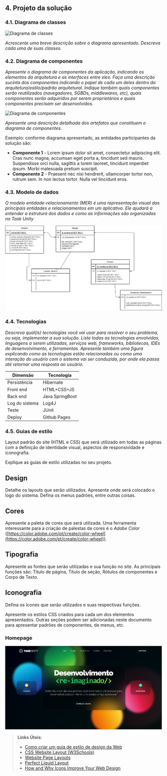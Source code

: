 ## 4. Projeto da solução

### 4.1. Diagrama de classes

![Diagrama de classes](images/classes.gif "Diagrama de classes")

_Acrescente uma breve descrição sobre o diagrama apresentado. Descreva cada uma de suas classes._

### 4.2. Diagrama de componentes

_Apresente o diagrama de componentes da aplicação, indicando os elementos da arquitetura e as interfaces entre eles. Faça uma descrição sucinta dos componentes indicando o papel de cada um deles dentro da arquitetura/estilo/padrão arquitetural. Indique também quais componentes serão reutilizados (navegadores, SGBDs, middlewares, etc), quais componentes serão adquiridos por serem proprietários e quais componentes precisam ser desenvolvidos._

![Diagrama de componentes](images/componentes.png "Diagrama de componentes")

_Apresente uma descrição detalhada dos artefatos que constituem o diagrama de componentes._

Exemplo: conforme diagrama apresentado, as entidades participantes da solução são:

- **Componente 1** - Lorem ipsum dolor sit amet, consectetur adipiscing elit. Cras nunc magna, accumsan eget porta a, tincidunt sed mauris. Suspendisse orci nulla, sagittis a lorem laoreet, tincidunt imperdiet ipsum. Morbi malesuada pretium suscipit.
- **Componente 2** - Praesent nec nisi hendrerit, ullamcorper tortor non, rutrum sem. In non lectus tortor. Nulla vel tincidunt eros.


### 4.3. Modelo de dados

_O modelo entidade-relacionamento (MER) é uma representação visual das principais entidades e relacionamentos em um aplicativo.
Ele ajudará a entender a estrutura dos dados e como as informações são organizadas no Task Unity_ 

![Diagrama de Entidade Relacionamento](/docs/images/DER_TaskUnity.jpg 'Diagrama de Entidade Relacionamento')

### 4.4. Tecnologias

_Descreva qual(is) tecnologias você vai usar para resolver o seu problema, ou seja, implementar a sua solução. Liste todas as tecnologias envolvidas, linguagens a serem utilizadas, serviços web, frameworks, bibliotecas, IDEs de desenvolvimento, e ferramentas. Apresente também uma figura explicando como as tecnologias estão relacionadas ou como uma interação do usuário com o sistema vai ser conduzida, por onde ela passa até retornar uma resposta ao usuário._

| **Dimensão**   | **Tecnologia**  |
| ---            | ---             |
| Persistência   | Hibernate       |
| Front end      | HTML+CSS+JS     |
| Back end       | Java SpringBoot |
| Log do sistema | Log4J           |
| Teste          | JUnit           |
| Deploy         | Github Pages    |


### 4.5. Guias de estilo

Layout padrão do site (HTML e CSS) que será utilizado em todas as páginas com a definição de identidade visual, aspectos de responsividade e iconografia.

Explique as guias de estilo utilizadas no seu projeto.

## Design

Detalhe os layouts que serão utilizados. Apresente onde será colocado o logo do sistema. Defina os menus padrões, entre outras coisas.


## Cores

Apresente a paleta de cores que será utilizada. Uma ferramenta interessante para a criação de palestas de cores é o *Adobe Color* ([https://color.adobe.com/pt/create/color-wheel](https://color.adobe.com/pt/create/color-wheel)).


## Tipografia

Apresente as fontes que serão utilizadas e sua função no site. As principais funções são: Título de página, Título de seção, Rótulos de componentes e Corpo de Texto.


## Iconografia

Defina os ícones que serão utilizados e suas respectivas funções.

Apresente os estilos CSS criados para cada um dos elementos apresentados.
Outras seções podem ser adicionadas neste documento para apresentar padrões de componentes, de menus, etc.

### **Homepage**

![Homepage](/docs/images/home.png)

> **Links Úteis**:
>
> - [Como criar um guia de estilo de design da Web](https://edrodrigues.com.br/blog/como-criar-um-guia-de-estilo-de-design-da-web/#)
> - [CSS Website Layout (W3Schools)](https://www.w3schools.com/css/css_website_layout.asp)
> - [Website Page Layouts](http://www.cellbiol.com/bioinformatics_web_development/chapter-3-your-first-web-page-learning-html-and-css/website-page-layouts/)
> - [Perfect Liquid Layout](https://matthewjamestaylor.com/perfect-liquid-layouts)
> - [How and Why Icons Improve Your Web Design](https://usabilla.com/blog/how-and-why-icons-improve-you-web-design/)
